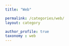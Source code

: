 ```yaml
---
title: "Web"

permalink: /categories/web/
layout: category

author_profile: true
taxonomy : web
---
```

